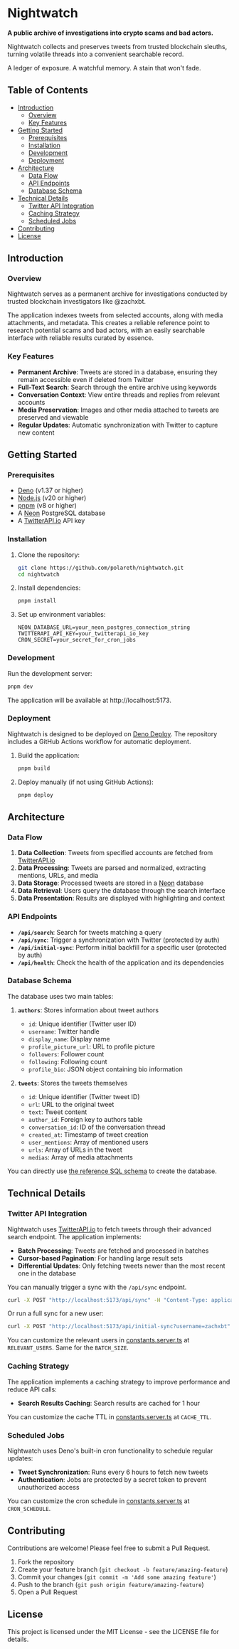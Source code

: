 # Nightwatch

**A public archive of investigations into crypto scams and bad actors.**

Nightwatch collects and preserves tweets from trusted blockchain sleuths, turning volatile threads into a convenient searchable record.

A ledger of exposure. A watchful memory. A stain that won't fade.

## Table of Contents

- [Introduction](#introduction)
  - [Overview](#overview)
  - [Key Features](#key-features)
- [Getting Started](#getting-started)
  - [Prerequisites](#prerequisites)
  - [Installation](#installation)
  - [Development](#development)
  - [Deployment](#deployment)
- [Architecture](#architecture)
  - [Data Flow](#data-flow)
  - [API Endpoints](#api-endpoints)
  - [Database Schema](#database-schema)
- [Technical Details](#technical-details)
  - [Twitter API Integration](#twitter-api-integration)
  - [Caching Strategy](#caching-strategy)
  - [Scheduled Jobs](#scheduled-jobs)
- [Contributing](#contributing)
- [License](#license)

## Introduction

### Overview

Nightwatch serves as a permanent archive for investigations conducted by trusted blockchain investigators like @zachxbt.

The application indexes tweets from selected accounts, along with media attachments, and metadata. This creates a reliable reference point to research potential scams and bad actors, with an easily searchable interface with reliable results curated by essence.

### Key Features

- **Permanent Archive**: Tweets are stored in a database, ensuring they remain accessible even if deleted from Twitter
- **Full-Text Search**: Search through the entire archive using keywords
- **Conversation Context**: View entire threads and replies from relevant accounts
- **Media Preservation**: Images and other media attached to tweets are preserved and viewable
- **Regular Updates**: Automatic synchronization with Twitter to capture new content

## Getting Started

### Prerequisites

- [Deno](https://deno.com/) (v1.37 or higher)
- [Node.js](https://nodejs.org/) (v20 or higher)
- [pnpm](https://pnpm.io/) (v8 or higher)
- A [Neon](https://neon.tech/) PostgreSQL database
- A [TwitterAPI.io](https://twitterapi.io/) API key

### Installation

1. Clone the repository:

   ```bash
   git clone https://github.com/polareth/nightwatch.git
   cd nightwatch
   ```

2. Install dependencies:

   ```bash
   pnpm install
   ```

3. Set up environment variables:
   ```
   NEON_DATABASE_URL=your_neon_postgres_connection_string
   TWITTERAPI_API_KEY=your_twitterapi_io_key
   CRON_SECRET=your_secret_for_cron_jobs
   ```

### Development

Run the development server:

```bash
pnpm dev
```

The application will be available at http://localhost:5173.

### Deployment

Nightwatch is designed to be deployed on [Deno Deploy](https://deno.com/deploy). The repository includes a GitHub Actions workflow for automatic deployment.

1. Build the application:

   ```bash
   pnpm build
   ```

2. Deploy manually (if not using GitHub Actions):
   ```bash
   pnpm deploy
   ```

## Architecture

### Data Flow

1. **Data Collection**: Tweets from specified accounts are fetched from [TwitterAPI.io](https://twitterapi.io/)
2. **Data Processing**: Tweets are parsed and normalized, extracting mentions, URLs, and media
3. **Data Storage**: Processed tweets are stored in a [Neon](https://neon.tech/) database
4. **Data Retrieval**: Users query the database through the search interface
5. **Data Presentation**: Results are displayed with highlighting and context

### API Endpoints

- **`/api/search`**: Search for tweets matching a query
- **`/api/sync`**: Trigger a synchronization with Twitter (protected by auth)
- **`/api/initial-sync`**: Perform initial backfill for a specific user (protected by auth)
- **`/api/health`**: Check the health of the application and its dependencies

### Database Schema

The database uses two main tables:

1. **`authors`**: Stores information about tweet authors

   - `id`: Unique identifier (Twitter user ID)
   - `username`: Twitter handle
   - `display_name`: Display name
   - `profile_picture_url`: URL to profile picture
   - `followers`: Follower count
   - `following`: Following count
   - `profile_bio`: JSON object containing bio information

2. **`tweets`**: Stores the tweets themselves
   - `id`: Unique identifier (Twitter tweet ID)
   - `url`: URL to the original tweet
   - `text`: Tweet content
   - `author_id`: Foreign key to authors table
   - `conversation_id`: ID of the conversation thread
   - `created_at`: Timestamp of tweet creation
   - `user_mentions`: Array of mentioned users
   - `urls`: Array of URLs in the tweet
   - `medias`: Array of media attachments

You can directly use [the reference SQL schema](./resources/init.sql) to create the database.

## Technical Details

### Twitter API Integration

Nightwatch uses [TwitterAPI.io](https://twitterapi.io/) to fetch tweets through their advanced search endpoint. The application implements:

- **Batch Processing**: Tweets are fetched and processed in batches
- **Cursor-based Pagination**: For handling large result sets
- **Differential Updates**: Only fetching tweets newer than the most recent one in the database

You can manually trigger a sync with the `/api/sync` endpoint.

```bash
curl -X POST "http://localhost:5173/api/sync" -H "Content-Type: application/json" -H "Authorization: Bearer $CRON_SECRET" # this uses localhost but it could be the deployed endpoint
```

Or run a full sync for a new user:

```bash
curl -X POST "http://localhost:5173/api/initial-sync?username=zachxbt" -H "Content-Type: application/json" -H "Authorization: Bearer $CRON_SECRET"
```

You can customize the relevant users in [constants.server.ts](./app/lib/constants.server.ts) at `RELEVANT_USERS`. Same for the `BATCH_SIZE`.

### Caching Strategy

The application implements a caching strategy to improve performance and reduce API calls:

- **Search Results Caching**: Search results are cached for 1 hour

You can customize the cache TTL in [constants.server.ts](./app/lib/constants.server.ts) at `CACHE_TTL`.

### Scheduled Jobs

Nightwatch uses Deno's built-in cron functionality to schedule regular updates:

- **Tweet Synchronization**: Runs every 6 hours to fetch new tweets
- **Authentication**: Jobs are protected by a secret token to prevent unauthorized access

You can customize the cron schedule in [constants.server.ts](./app/lib/constants.server.ts) at `CRON_SCHEDULE`.

## Contributing

Contributions are welcome! Please feel free to submit a Pull Request.

1. Fork the repository
2. Create your feature branch (`git checkout -b feature/amazing-feature`)
3. Commit your changes (`git commit -m 'Add some amazing feature'`)
4. Push to the branch (`git push origin feature/amazing-feature`)
5. Open a Pull Request

## License

This project is licensed under the MIT License - see the LICENSE file for details.
